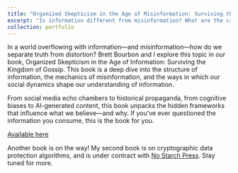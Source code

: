 ```yaml
---
title: "Organized Skepticism in the Age of Misinformation: Surviving the Kingdom of Gossip"
excerpt: "Is information different from misinformation? What are the criteria by which we perceive them as different or even opposite to each other? If you think that truth or veracity is what separates the two, this book will make you think again. <br/><img src='/images/orgSkep.png'>"
collection: portfolio
---
```


In a world overflowing with information—and misinformation—how do we separate truth from distortion? Brett Bourbon and I explore this topic in our book, Organized Skepticism in the Age of Information: Surviving the Kingdom of Gossip. This book is a deep dive into the structure of information, the mechanics of misinformation, and the ways in which our social dynamics shape our understanding of information.

From social media echo chambers to historical propaganda, from cognitive biases to AI-generated content, this book unpacks the hidden frameworks that influence what we believe—and why. If you’ve ever questioned the information you consume, this is the book for you.

[Available here](https://www.goodreads.com/book/220211457-organized-skepticism-in-the-age-of-misinformation/get_a_copy)

Another book is on the way! My second book is on cryptographic data protection algorithms, and is under contract with [No Starch Press](https://nostarch.com/). Stay tuned for more. 



